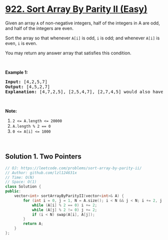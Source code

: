 # [922. Sort Array By Parity II (Easy)](https://leetcode.com/problems/sort-array-by-parity-ii/)

<p>Given an array <code>A</code>&nbsp;of non-negative integers, half of the integers in A are odd, and half of the integers are even.</p>

<p>Sort the array so that whenever <code>A[i]</code> is odd, <code>i</code> is odd; and whenever <code>A[i]</code> is even, <code>i</code> is even.</p>

<p>You may return any answer array that satisfies this condition.</p>

<p>&nbsp;</p>

<p><strong>Example 1:</strong></p>

<pre><strong>Input: </strong><span id="example-input-1-1">[4,2,5,7]</span>
<strong>Output: </strong><span id="example-output-1">[4,5,2,7]</span>
<strong>Explanation: </strong>[4,7,2,5], [2,5,4,7], [2,7,4,5] would also have been accepted.
</pre>

<p>&nbsp;</p>

<p><strong>Note:</strong></p>

<ol>
	<li><code>2 &lt;= A.length &lt;= 20000</code></li>
	<li><code>A.length % 2 == 0</code></li>
	<li><code>0 &lt;= A[i] &lt;= 1000</code></li>
</ol>

<div>
<p>&nbsp;</p>
</div>


## Solution 1. Two Pointers
```cpp
// OJ: https://leetcode.com/problems/sort-array-by-parity-ii/
// Author: github.com/lzl124631x
// Time: O(N)
// Space: O(1)
class Solution {
public:
    vector<int> sortArrayByParityII(vector<int>& A) {
        for (int i = 0, j = 1, N = A.size(); i < N && j < N; i += 2, j += 2) {
            while (A[i] % 2 == 0) i += 2;
            while (A[j] % 2 != 0) j += 2;
            if (i < N) swap(A[i], A[j]);
        }
        return A;
    }
};
```
